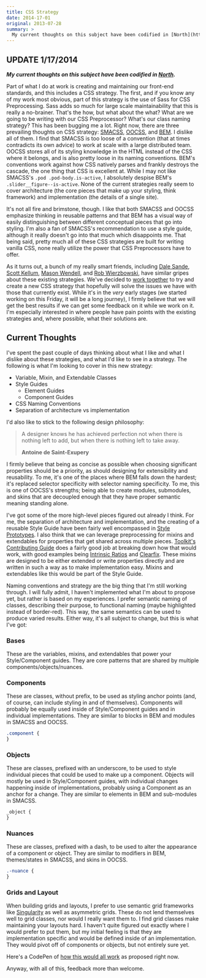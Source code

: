 ```yaml
---
title: CSS Strategy
date: 2014-17-01
original: 2013-07-28
summary: >
  My current thoughts on this subject have been codified in [North](https://github.com/snugug/north).
---
```


## UPDATE 1/17/2014

**_My current thoughts on this subject have been codified in [North](https://github.com/snugug/north)._**

Part of what I do at work is creating and maintaining our front-end standards, and this includes a CSS strategy. The first, and if you know any of my work most obvious, part of this strategy is the use of Sass for CSS Preprocessing. Sass adds so much for large scale maintainability that this is really a no-brainer. That's the how, but what about the what? What are we going to be writing with our CSS Preprocessor? What's our class naming strategy? This has been bugging me a lot. Right now, there are three prevailing thoughts on CSS strategy: [SMACSS](https://smacss.com/), [OOCSS](http://oocss.org/), and [BEM](http://bem.info/). I dislike all of them. I find that SMACSS is too loose of a convention (that at times contradicts its own advice) to work at scale with a large distributed team. OOCSS stores all of its styling knowledge in the HTML instead of the CSS where it belongs, and is also pretty loose in its naming conventions. BEM's conventions work against how CSS natively parses and frankly destroys the cascade, the one thing that CSS is excellent at. While I may not like SMACSS's `.pod .pod-body.is-active`, I absolutely despise BEM's `.slider__figure--is-active`. None of the current strategies really seem to cover architecture (the core pieces that make up your styling, think framework) and implementation (the details of a single site).

It's not all fire and brimstone, though. I like that both SMACSS and OOCSS emphasize thinking in reusable patterns and that BEM has a visual way of easily distinguishing between different conceptual pieces that go into styling. I'm also a fan of SMACSS's recommendation to use a style guide, although it really doesn't go into that much which disappoints me. That being said, pretty much all of these CSS strategies are built for writing vanilla CSS, none really utilize the power that CSS Preprocessors have to offer.

As it turns out, a bunch of my really smart friends, including [Dale Sande](https://twitter.com/anotheruiguy), [Scott Kellum](https://twitter.com/scottkellum), [Mason Wendell](https://twitter.com/codingdesigner), and [Rob Wierzbowski](https://twitter.com/robwierzbowski), have similar gripes about these existing strategies. We've decided to [work together](https://github.com/team-sass/sucks) to try and create a new CSS strategy that hopefully will solve the issues we have with those that currently exist. While it's in the _very_ early stages (we started working on this Friday, it will be a long journey), I firmly believe that we will get the best results if we can get some feedback on it while we work on it. I'm especially interested in where people have pain points with the existing strategies and, where possible, what their solutions are.

## Current Thoughts

I've spent the past couple of days thinking about what I like and what I dislike about these strategies, and what I'd like to see in a strategy. The following is what I'm looking to cover in this new strategy:

- Variable, Mixin, and Extendable Classes
- Style Guides
  - Element Guides
  - Component Guides
- CSS Naming Conventions
- Separation of architecture vs implementation

I'd also like to stick to the following design philosophy:

<blockquote cite="http://www.brainyquote.com/quotes/quotes/a/antoinedes121910.html#GeAxVqpIyzdqELch.99"><p>A designer knows he has achieved perfection not when there is nothing left to add, but when there is nothing left to take away.</p><b>Antoine de Saint-Exupery</b></blockquote>

I firmly believe that being as concise as possible when choosing significant properties should be a priority, as should designing for extensibility and reusability. To me, it's one of the places where BEM falls down the hardest; it's replaced selector specificity with selector naming specificity. To me, this is one of OOCSS's strengths; being able to create modules, submodules, and skins that are decoupled enough that they have proper semantic meaning standing alone.

I've got some of the more high-level pieces figured out already I think. For me, the separation of architecture and implementation, and the creating of a reusable Style Guide have been fairly well encompassed in [Style Prototypes](https://github.com/Team-Sass/generator-style-prototype). I also think that we can leverage preprocessing for mixins and extendables for properties that get shared across multiple pieces. [Toolkit's Contributing Guide](https://github.com/Team-Sass/toolkit/blob/1.x.x/CONTRIBUTING.md) does a fairly good job at breaking down how that would work, with good examples being [Intrinsic Ratios](https://github.com/Team-Sass/toolkit/blob/1.x.x/compass/stylesheets/toolkit/_intrinsic-ratio.scss) and [Clearfix](https://github.com/Team-Sass/toolkit/blob/1.x.x/compass/stylesheets/toolkit/_clearfix.scss). These mixins are designed to be either extended or write properties directly and are written in such a way as to make implementation easy. Mixins and extendables like this would be part of the Style Guide.

Naming conventions and strategy are the big thing that I'm still working through. I will fully admit, I haven't implemented what I'm about to propose yet, but rather is based on my experiences. I prefer semantic naming of classes, describing their purpose, to functional naming (maybe highlighted instead of border-red). This way, the same semantics can be used to produce varied results. Either way, it's all subject to change, but this is what I've got:

### Bases

These are the variables, mixins, and extendables that power your Style/Component guides. They are core patterns that are shared by multiple components/objects/nuances.

### Components

These are classes, without prefix, to be used as styling anchor points (and, of course, can include styling in and of themselves). Components will probably be equally used inside of Style/Component guides and in individual implementations. They are similar to blocks in BEM and modules in SMACSS and OOCSS.

```scss
.component {
}
```

### Objects

These are classes, prefixed with an underscore, to be used to style individual pieces that could be used to make up a component. Objects will mostly be used in Style/Component guides, with individual changes happening inside of implementations, probably using a Component as an anchor for a change. They are similar to elements in BEM and sub-modules in SMACSS.

```scss
_object {
}
```

### Nuances

These are classes, prefixed with a dash, to be used to alter the appearance of a component or object. They are similar to modifiers in BEM, themes/states in SMACSS, and skins in OOCSS.

```scss
.-nuance {
}
```

### Grids and Layout

When building grids and layouts, I prefer to use semantic grid frameworks like [Singularity](https://github.com/Team-Sass/Singularity/wiki) as well as asymmetric grids. These do not lend themselves well to grid classes, nor would I really want them to. I find grid classes make maintaining your layouts hard. I haven't quite figured out exactly where I would prefer to put them, but my initial feeling is that they are implementation specific and would be defined inside of an implementation. They would pivot off of components or objects, but not entirely sure yet.

Here's a CodePen of [how this would all work](http://codepen.io/Snugug/pen/mfKvo) as proposed right now.

Anyway, with all of this, feedback more than welcome.
